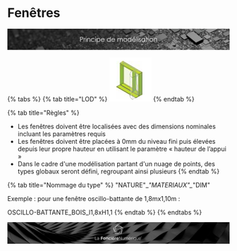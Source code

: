 # Fenêtres

![](../../.gitbook/assets/principe-de-mod.png)

{% tabs %}
{% tab title="LOD" %}
![LOG 300  /  LOI 300 : Structure syst&#xE8;me](../../.gitbook/assets/image%20%286%29.png)
{% endtab %}

{% tab title="Règles" %}
* Les fenêtres doivent être localisées avec des dimensions nominales incluant les paramètres requis
* Les fenêtres doivent être placées à 0mm du niveau fini puis élevées depuis leur propre hauteur en utilisant le paramètre « hauteur de l’appui »
* Dans le cadre d'une modélisation partant d'un nuage de points, des types globaux seront défini, regroupant ainsi plusieurs
{% endtab %}

{% tab title="Nommage du type" %}
"NATURE"\__"MATERIAUX"\__"DIM"

Exemple : pour une fenêtre oscillo-battante de 1,8mx1,10m :

OSCILLO-BATTANTE\_BOIS\_l1,8xH1,1
{% endtab %}
{% endtabs %}

![](../../.gitbook/assets/wallpaper_fnum_black.jpg)

